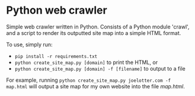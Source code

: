 # Python web crawler

Simple web crawler written in Python. Consists of a Python module 'crawl', and a script to render its outputted site map into a simple HTML format.

To use, simply run:

- `pip install -r requirements.txt`
- `python create_site_map.py [domain]` to print the HTML, or
- `python create_site_map.py [domain] -f [filename]` to output to a file

For example, running `python create_site_map.py joelotter.com -f map.html` will output a site map for my own website into the file *map.html*.

